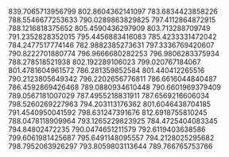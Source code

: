 839.7065713956799
802.8604362141097
783.6834423858226
788.5546677253633
790.0289863829825
797.4112864872915
788.1216818375652
805.4590436297909
803.713288709749
791.2352828352015
795.4456883416083
785.4233331472042
784.2477517774146
782.9882385273631
797.3336769420607
790.8222701880774
796.9666680282253
796.9806283375934
788.278518521938
802.192289106023
799.020767184067
801.4781604961572
786.281359852584
801.440412265516
790.2123805649342
796.2202656776811
786.6616044840487
786.4592869426468
789.0880934610448
790.6601969379409
789.0567181007029
787.4955218831911
787.6569216606034
798.5260269227963
794.203113176362
801.6046438704185
791.4540950041592
798.631247391676
812.6918755810245
788.0478118909964
793.1265229823925
784.4725404083345
794.84802472235
790.0474651211579
792.6119403638586
799.6061981425687
795.6491148095557
794.2128025295682
798.7952063926297
793.8059803113644
789.766765753766